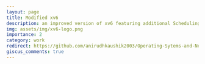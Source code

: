 ```yaml
---
layout: page
title: Modified xv6 
description: an improved version of xv6 featuring additional Scheduling algorithms and System Calls
img: assets/img/xv6-logo.png
importance: 2
category: work
redirect: https://github.com/anirudhkaushik2003/Operating-Sytems-and-Networks-Course/tree/master/OSN_Assignment4
giscus_comments: true
---
```

